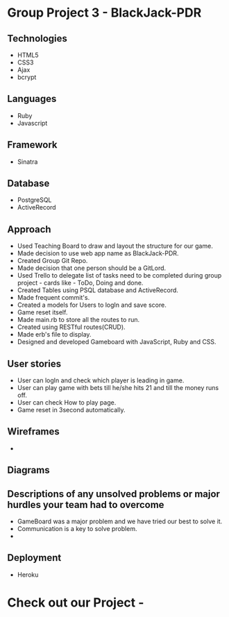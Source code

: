 # Group Project 3 - BlackJack-PDR

## Technologies 
- HTML5
- CSS3
- Ajax
- bcrypt
## Languages 
- Ruby
- Javascript
## Framework 
- Sinatra
## Database 
- PostgreSQL
- ActiveRecord

## Approach 

- Used Teaching Board to draw and layout the structure for our game.
- Made decision to use web app name as BlackJack-PDR.
- Created Group Git Repo.
- Made decision that one person should be a GitLord.
- Used Trello to delegate list of tasks need to be completed during group project - cards like - ToDo, Doing and done.
- Created Tables using PSQL database and ActiveRecord.
- Made frequent commit's.
- Created a models for Users to logIn and save score.
- Game reset itself.
- Made main.rb to store all the routes to run.
- Created using RESTful routes(CRUD).
- Made erb's file to display.
- Designed and developed Gameboard with JavaScript, Ruby and CSS.

## User stories

- User can logIn and check which player is leading in game.
- User can play game with bets till he/she hits 21 and till the money runs off.
- User can check How to play page.
- Game reset in 3second automatically.

## Wireframes 

- 

## Diagrams 


## Descriptions of any unsolved problems or major hurdles your team had to overcome

- GameBoard was a major problem and we have tried our best to solve it.
- Communication is a key to solve problem.
- 

## Deployment 
- Heroku

# Check out our Project - 